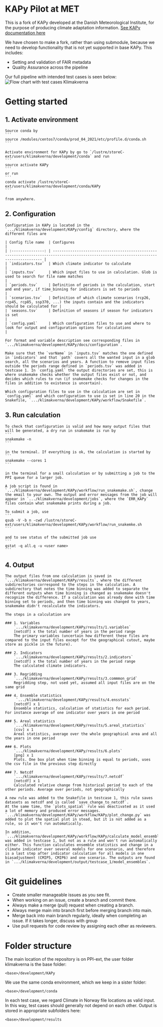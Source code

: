 # KAPy Pilot at MET
This is a fork of KAPy developed at the Danish Meteorological Institute, for the purpose of producing climate adaptation information. [See KAPy documentation here](./docs/README.md)

We have chosen to make a fork, rather than using submodule, because we need to develop functionality that is not yet supported in base KAPy. This includes:
- Setting and validation of FAIR metadata
- Quality Assurance across the pipeline

Our full pipeline with intended test cases is seen below:
![Flow chart with test cases Klimakverna](./flowchart.png)

# Getting started

## 1. Activate environment

    Source conda by 
    ```
    source /modules/centos7/conda/prod_04_2021/etc/profile.d/conda.sh
    ```

    Activate environment for KAPy by go to `/lustre/storeC-ext/users/klimakverna/development/conda` and run 
    ```
    source activate KAPy
    ``` 
    or run 
    ```
    conda activate /lustre/storeC-ext/users/klimakverna/development/conda/KAPy
    ```
    
    from anywhere.

## 2. Configuration

    Configuration in KAPy is located in the `.../klimakverna/development/KAPy/config` directory, where the different files are

    | Config file name  | Configures                                                                                                                              |
    | :---------------: | --------------------------------------------------------------------------------------------------------------------------------------- |
    | `indicators.tsv`  | Which climate indicator to calculate                                                                                                    |
    | `inputs.tsv`      | Which input files to use in calculation. Glob is used to search for file name matches                                                   | 
    | `periods.tsv`     | Definition of periods in the calculation, start and end year, if time_binning for indicators is set to periods                          |
    | `scenarios.tsv`   | Definition of which climate scenarios (rcp26, rcp45, rcp85, ssp370, ...) the inputs contain and the indicators should be calculated for |
    | `seasons.tsv`     | Definition of seasons if season for indicators is set                                                                                   |
    | `config.yaml`     | Which configuration files to use and where to look for output and configuration options for calculations                                |

    For format and variable description see corresponding files in `.../klimakverna/development/KAPy/docs/configuration`.
    
    Make sure that the `varName` in `inputs.tsv` matches the one defined in `indicators` and that `path` covers all the wanted input in a glob search, all the scenarios and years. A function to remove input files outside the periods range defined in `periods.tsv` was added in testcase 1. In `config.yaml` the output directories are set, this is where snakemake checks whether the output files exist or not, and decides which rules to run (if snakemake checks for changes in the files in addition to existence is uncertain).

    Which configuration files to use in the calculation are set in `config.yaml` and which configuration to use is set in line 20 in the Snakefile, `.../klimakverna/development/KAPy/workflow/Snakefile`. 

## 3. Run calculation
    
    To check that configuration is valid and how many output files that will be generated, a dry run in snakemake is run by 
    ```
    snakemake -n
    ```
    
    in the terminal. If everything is ok, the calculation is started by
    ```
    snakemake --cores 1
    ```
    
    in the terminal for a small calculation or by submitting a job to the PPI queue for a larger job.
    
    A job script is found in `.../klimakverna/development/KAPy/workflow/run_snakemake.sh`, change the email to your own. The output and error messages from the job will appear in `.../klimakverna/development/jobs`, where the `ERR_KAPy` files contain what snakemake prints during a job.
    
    To submit a job, use
    ```
    qsub -V -b n -cwd /lustre/storeC-ext/users/klimakverna/development/KAPy/workflow/run_snakemke.sh
    ```
    
    and to see status of the submitted job use
    ```
    qstat -q all.q -u <user name>
    ``` 

## 4. Output
    
    The output files from one calculation is saved in `.../klimakverna/development/KAPy/results`, where the different subdirectories correspond to the steps in the calculation. A subdirectory that notes the time binning was added to separate the different outputs when time binning is changed as snakemake doesn't recognize the difference. If a calculation was already done with time binning set to periods, and then time binning was changed to years, snakemake didn't recalculate the indicators. 
    
    The steps in a calculation are
    
    ### 1. Variables
        `.../klimakverna/development/KAPy/results/1.variables`  
        [netcdf] x the total number of years in the period range  
        The primary variables (uncertain how different these files are compared to the input files except for the geographical cutout, maybe store as pickle in the future).
    
    ### 2. Indicators
        `.../klimakverna/development/KAPy/results/2.indicators`  
        [netcdf] x the total number of years in the period range  
        The calculated climate indicators.
    
    ### 3. Regridding
        `.../klimakverna/development/KAPy/results/3.commmon_grid`  
        Regridding step, not used yet, assumed all input files are on the same grid  
    
    ### 4. Ensemble statistics
         `.../klimakverna/development/KAPy/results/4.ensstats`  
        [netcdf] x 1   
        Ensemble statistics, calculation of statistics for each period. For instance average of one indicator over years in one period

    ### 5. Areal statistics
        `.../klimakverna/development/KAPy/results/5.areal_statistics`   
        [csv] x 1   
        Areal statistics, average over the whole geographical area and all the years in one period

    ### 6. Plots
        `.../klimakverna/development/KAPy/results/6.plots`  
        [png] x 1  
        Plots. One box plot when time binning is equal to periods, uses the csv file in the previous step directly

    ### 7. Netcdf
        `.../klimakverna/development/KAPy/results/7.netcdf`  
        [netcdf] x 1  
        Calculated relative change from historical period to each of the other periods. Average over periods, not geographically

    A new rule was added to the Snakefile in testcase 1, this rule saves datasets as netcdf and is called `save_change_to_netcdf`.
    At the same time, the `plots_spatial` rule was deactivated as it used a lot of memory and produced error messages. `.../klimakverna/development/KAPy/workflow/KAPy/plot_change.py` was added to plot the spatial plot in stead, but it is not added as a rule, so it won't run automatically.
    
    In addition, `.../klimakverna/development/KAPy/workflow/KAPy/calculate_model_ensemble_statistics_and_change.py` was added in testcase 1, but not as a rule and won't run automatically either. This function calculates ensemble statistics and change in a climate indicator over several models for one scenario, and therefore is a last step after indicator calculation for all models in one biasadjustment (CMIP5, CMIP6) and one scenario. The outputs are found in `.../klimakverna/development/output/testcase_1/model_ensembles`. 

# Git guidelines
- Create smaller manageable issues as you see fit.
- When working on an issue, create a branch and commit there.
- Always make a merge (pull) request when creating a branch.
- Always merge main into branch first before merging branch into main.
- Merge back into main branch regularly, ideally when completing an issue. If it takes longer, discuss with group
- Use pull requests for code review by assigning each other as reviewers.

# Folder structure
The main location of the repository is on PPI-ext, the user folder klimakverna is the base folder:
```
<base>/development/KAPy
```
We use the same conda environment, which we keep in a sister folder:
```
<base>/development/conda
```
In each test case, we regard Climate in Norway file locations as valid input. In this way, test cases should generally not depend on each other. Output is stored in appropriate subfolders here:
```
<base>/development/results
```